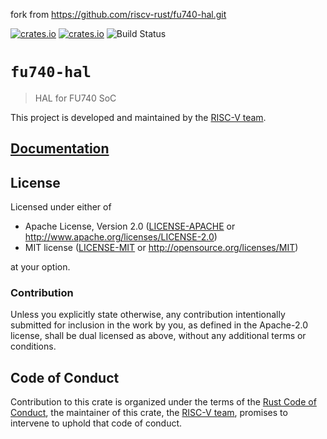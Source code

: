 fork from https://github.com/riscv-rust/fu740-hal.git

[![crates.io](https://img.shields.io/crates/d/fu740-hal.svg)](https://crates.io/crates/fu740-hal)
[![crates.io](https://img.shields.io/crates/v/fu740-hal.svg)](https://crates.io/crates/fu740-hal)
![Build Status](https://github.com/riscv-rust/fu740-hal/workflows/Continuous%20integration/badge.svg)

# `fu740-hal`

> HAL for FU740 SoC

This project is developed and maintained by the [RISC-V team][team].

## [Documentation](https://docs.rs/crate/fu740-hal)

## License

Licensed under either of

- Apache License, Version 2.0 ([LICENSE-APACHE](LICENSE-APACHE) or
  http://www.apache.org/licenses/LICENSE-2.0)
- MIT license ([LICENSE-MIT](LICENSE-MIT) or http://opensource.org/licenses/MIT)

at your option.

### Contribution

Unless you explicitly state otherwise, any contribution intentionally submitted for inclusion in the
work by you, as defined in the Apache-2.0 license, shall be dual licensed as above, without any
additional terms or conditions.

## Code of Conduct

Contribution to this crate is organized under the terms of the [Rust Code of
Conduct][CoC], the maintainer of this crate, the [RISC-V team][team], promises
to intervene to uphold that code of conduct.

[CoC]: CODE_OF_CONDUCT.md
[team]: https://github.com/rust-embedded/wg#the-risc-v-team

